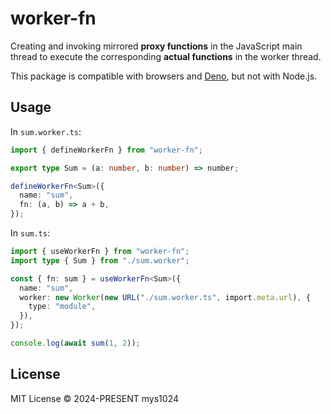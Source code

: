 # worker-fn

Creating and invoking mirrored **proxy functions** in the JavaScript main thread to execute the corresponding **actual functions** in the worker thread.

This package is compatible with browsers and [Deno](https://deno.com/), but not with Node.js.

## Usage

In `sum.worker.ts`:

```typescript
import { defineWorkerFn } from "worker-fn";

export type Sum = (a: number, b: number) => number;

defineWorkerFn<Sum>({
  name: "sum",
  fn: (a, b) => a + b,
});
```

In `sum.ts`:

```typescript
import { useWorkerFn } from "worker-fn";
import type { Sum } from "./sum.worker";

const { fn: sum } = useWorkerFn<Sum>({
  name: "sum",
  worker: new Worker(new URL("./sum.worker.ts", import.meta.url), {
    type: "module",
  }),
});

console.log(await sum(1, 2));
```

## License

MIT License © 2024-PRESENT mys1024
